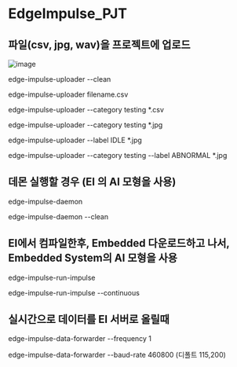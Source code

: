 # EdgeImpulse_PJT


## 파일(csv, jpg, wav)을 프로젝트에 업로드 

![image](https://user-images.githubusercontent.com/24836829/224904938-1d9fdaa3-1eee-41d1-a1e0-cfdcf7d21299.png)

edge-impulse-uploader --clean

edge-impulse-uploader filename.csv

edge-impulse-uploader --category testing *.csv

edge-impulse-uploader --category testing *.jpg

edge-impulse-uploader --label IDLE *.jpg

edge-impulse-uploader --category testing --label ABNORMAL *.jpg


## 데몬 실행할 경우 (EI 의 AI 모형을 사용)
edge-impulse-daemon 

edge-impulse-daemon --clean

## EI에서 컴파일한후, Embedded 다운로드하고 나서, Embedded System의 AI 모형을 사용
edge-impulse-run-impulse 

edge-impulse-run-impulse --continuous


## 실시간으로 데이터를 EI 서버로 올릴때
edge-impulse-data-forwarder --frequency 1

edge-impulse-data-forwarder --baud-rate 460800 (디폴트 115,200)

